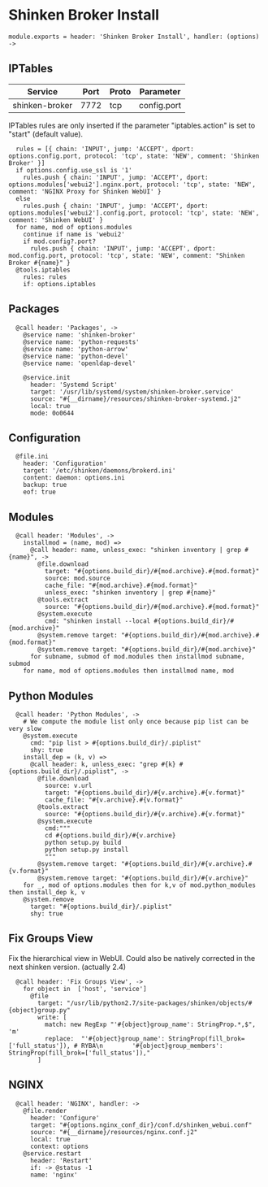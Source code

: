 
# Shinken Broker Install

    module.exports = header: 'Shinken Broker Install', handler: (options) ->

## IPTables

| Service           | Port  | Proto | Parameter       |
|-------------------|-------|-------|-----------------|
|  shinken-broker   | 7772  |  tcp  |   config.port   |

IPTables rules are only inserted if the parameter "iptables.action" is set to
"start" (default value).

      rules = [{ chain: 'INPUT', jump: 'ACCEPT', dport: options.config.port, protocol: 'tcp', state: 'NEW', comment: 'Shinken Broker' }]
      if options.config.use_ssl is '1'
        rules.push { chain: 'INPUT', jump: 'ACCEPT', dport: options.modules['webui2'].nginx.port, protocol: 'tcp', state: 'NEW', comment: 'NGINX Proxy for Shinken WebUI' }
      else
        rules.push { chain: 'INPUT', jump: 'ACCEPT', dport: options.modules['webui2'].config.port, protocol: 'tcp', state: 'NEW', comment: 'Shinken WebUI' }
      for name, mod of options.modules
        continue if name is 'webui2'
        if mod.config?.port?
          rules.push { chain: 'INPUT', jump: 'ACCEPT', dport: mod.config.port, protocol: 'tcp', state: 'NEW', comment: "Shinken Broker #{name}" }
      @tools.iptables
        rules: rules
        if: options.iptables

## Packages

      @call header: 'Packages', ->
        @service name: 'shinken-broker'
        @service name: 'python-requests'
        @service name: 'python-arrow'
        @service name: 'python-devel'
        @service name: 'openldap-devel'
        
        @service.init
          header: 'Systemd Script'
          target: '/usr/lib/systemd/system/shinken-broker.service'
          source: "#{__dirname}/resources/shinken-broker-systemd.j2"
          local: true
          mode: 0o0644

## Configuration

      @file.ini
        header: 'Configuration'
        target: '/etc/shinken/daemons/brokerd.ini'
        content: daemon: options.ini
        backup: true
        eof: true

## Modules

      @call header: 'Modules', ->
        installmod = (name, mod) =>
          @call header: name, unless_exec: "shinken inventory | grep #{name}", ->
            @file.download
              target: "#{options.build_dir}/#{mod.archive}.#{mod.format}"
              source: mod.source
              cache_file: "#{mod.archive}.#{mod.format}"
              unless_exec: "shinken inventory | grep #{name}"
            @tools.extract
              source: "#{options.build_dir}/#{mod.archive}.#{mod.format}"
            @system.execute
              cmd: "shinken install --local #{options.build_dir}/#{mod.archive}"
            @system.remove target: "#{options.build_dir}/#{mod.archive}.#{mod.format}"
            @system.remove target: "#{options.build_dir}/#{mod.archive}"
          for subname, submod of mod.modules then installmod subname, submod
        for name, mod of options.modules then installmod name, mod

## Python Modules

      @call header: 'Python Modules', ->
        # We compute the module list only once because pip list can be very slow
        @system.execute
          cmd: "pip list > #{options.build_dir}/.piplist"
          shy: true
        install_dep = (k, v) =>
          @call header: k, unless_exec: "grep #{k} #{options.build_dir}/.piplist", ->
            @file.download
              source: v.url
              target: "#{options.build_dir}/#{v.archive}.#{v.format}"
              cache_file: "#{v.archive}.#{v.format}"
            @tools.extract
              source: "#{options.build_dir}/#{v.archive}.#{v.format}"
            @system.execute
              cmd:"""
              cd #{options.build_dir}/#{v.archive}
              python setup.py build
              python setup.py install
              """
            @system.remove target: "#{options.build_dir}/#{v.archive}.#{v.format}"
            @system.remove target: "#{options.build_dir}/#{v.archive}"
        for _, mod of options.modules then for k,v of mod.python_modules then install_dep k, v
        @system.remove
          target: "#{options.build_dir}/.piplist"
          shy: true

## Fix Groups View

Fix the hierarchical view in WebUI.
Could also be natively corrected in the next shinken version. (actually 2.4)

      @call header: 'Fix Groups View', ->
        for object in  ['host', 'service']
          @file
            target: "/usr/lib/python2.7/site-packages/shinken/objects/#{object}group.py"
            write: [
              match: new RegExp "'#{object}group_name': StringProp.*,$", 'm'
              replace:  "'#{object}group_name': StringProp(fill_brok=['full_status']), # RYBA\n        '#{object}group_members': StringProp(fill_brok=['full_status']),"
            ]

## NGINX

      @call header: 'NGINX', handler: ->
        @file.render
          header: 'Configure'
          target: "#{options.nginx_conf_dir}/conf.d/shinken_webui.conf"
          source: "#{__dirname}/resources/nginx.conf.j2"
          local: true
          context: options
        @service.restart
          header: 'Restart'
          if: -> @status -1
          name: 'nginx'
